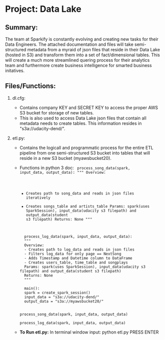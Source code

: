 # Project: Data Lake

## Summary:
The team at Sparkify is constantly evolving and creating new tasks for their Data Engineers. The attached documentation and files will take semi-structured metadata from a myraid of json files that reside in their Data Lake (hosted in S3) and transform them into a set of fact/dimensional tables. This will create a much more streamlined quering process for their analytics team and furthermore create business intelligence for smarted business initatives.

## Files/Functions:
1. dl.cfg:
    - Contains company KEY and SECRET KEY to access the proper AWS S3 bucket for storage of new tables. 
    - This is also used to access Data Lake json files that contain all metadata needs to create tables. This information resides in "s3a://udacity-dend/". 

2. etl.py:
    - Contains the logicall and programmatic process for the entire ETL pipeline from one semi-structured S3 bucket into tables that will reside in a new S3 bucket (myawsbucket20).
    - Functions in python 3 doc:
        <code>
        process_song_data(spark, input_data, output_data):
        """
        Overview:
        - Creates path to song_data and reads in json files iteratively 
        - Creates songs_table and artists_table
        Params: spark(uses SparkSession), input_data(udacity s3 filepath) and output_data(student s3 filepath)
        Returns: None
        """
        </code>
        <code>
        process_log_data(spark, input_data, output_data):
        """
        Overview:
        - Creates path to log_data and reads in json files
        - Filters log_data for only page == NextSong
        - Adds Timestamp and Datetime column to DataFrame
        - Creates users_table, time_table and songplays
        Params: spark(uses SparkSession), input_data(udacity s3 filepath) and output_data(student s3 filepath)
        Returns: None
        """
        </code>
        <code>
        main():
        spark = create_spark_session()
        input_data = "s3a://udacity-dend/"
        output_data = "s3a://myawsbucket20/"

        process_song_data(spark, input_data, output_data)    
        process_log_data(spark, input_data, output_data)
        </code>
        
    - **To Run etl.py:** In terminal window input: python etl.py  PRESS ENTER
        

